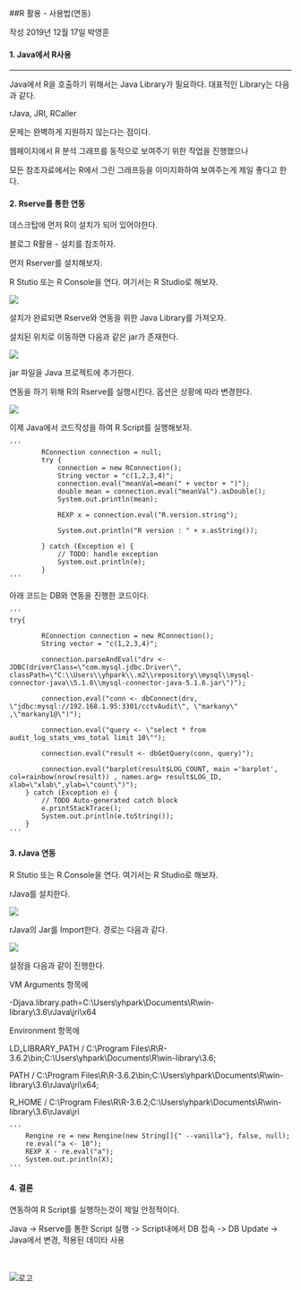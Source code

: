 ##R 활용 - 사용법(연동)

작성 2019년 12월 17일 박영훈

#### 1. Java에서 R사용
------------------

Java에서 R을 호출하기 위해서는 Java Library가 필요하다. 대표적인 Library는 다음과 같다.

rJava, JRI, RCaller

문제는 완벽하게 지원하지 않는다는 점이다.

웹페이지에서 R 분석 그래프를 동적으로 보여주기 위한 작업을 진행했으나

모든 참조자료에서는 R에서 그린 그래프등을 이미지화하여 보여주는게 제일 좋다고 한다.


#### 2. Rserve를 통한 연동

데스크탑에 먼저 R이 설치가 되어 있어야한다.

블로그 R활용 - 설치를 참조하자.

먼저 Rserver를 설치해보자.

R Stutio 또는 R Console을 연다. 여기서는 R Studio로 해보자.

<img src="https://github.com/macontents/macontents.github.io/blob/master/images/2019-12-17-R-6-2-1.png?raw=true">

설치가 완료되면 Rserve와 연동을 위한 Java Library를 가져오자.

설치된 위치로 이동하면 다음과 같은 jar가 존재한다.

<img src="https://github.com/macontents/macontents.github.io/blob/master/images/2019-12-17-R-6-2-2.png?raw=true">

jar 파일을 Java 프로젝트에 추가한다.

연동을 하기 위해 R의 Rserve를 실행시킨다. 옵션은 상황에 따라 변경한다.

<img src="https://github.com/macontents/macontents.github.io/blob/master/images/2019-12-17-R-6-2-3.png?raw=true">

이제 Java에서 코드작성을 하여 R Script를 실행해보자.

	'''
			RConnection connection = null;
	        try {
	            connection = new RConnection();
			    String vector = "c(1,2,3,4)";
		        connection.eval("meanVal=mean(" + vector + ")");
		        double mean = connection.eval("meanVal").asDouble();
		        System.out.println(mean);

		        REXP x = connection.eval("R.version.string");

		        System.out.println("R version : " + x.asString());

	        } catch (Exception e) {
	            // TODO: handle exception
	            System.out.println(e);
	        }
	'''

아래 코드는 DB와 연동을 진행한 코드이다.

	'''
    try{

		    RConnection connection = new RConnection();
		    String vector = "c(1,2,3,4)";

	        connection.parseAndEval("drv <- JDBC(driverClass=\"com.mysql.jdbc.Driver\", classPath=\"C:\\Users\\yhpark\\.m2\\repository\\mysql\\mysql-connector-java\\5.1.6\\mysql-connector-java-5.1.6.jar\")");

	        connection.eval("conn <- dbConnect(drv, \"jdbc:mysql://192.168.1.95:3301/cctvAudit\", \"markany\" ,\"markany1@\")");

	        connection.eval("query <- \"select * from audit_log_stats_vms_total limit 10\"");

	        connection.eval("result <- dbGetQuery(conn, query)");

	        connection.eval("barplot(result$LOG_COUNT, main ='barplot', col=rainbow(nrow(result)) , names.arg= result$LOG_ID, xlab=\"xlab\",ylab=\"count\")");
		} catch (Exception e) {
			// TODO Auto-generated catch block
			e.printStackTrace();
			System.out.println(e.toString());
		} 
    '''

#### 3. rJava 연동

R Stutio 또는 R Console을 연다. 여기서는 R Studio로 해보자.

rJava를 설치한다.

<img src="https://github.com/macontents/macontents.github.io/blob/master/images/2019-12-17-R-6-3-1.png?raw=true">

rJava의 Jar를 Import한다. 경로는 다음과 같다.

<img src="https://github.com/macontents/macontents.github.io/blob/master/images/2019-12-17-R-6-3-2.png?raw=true">

설정을 다음과 같이 진행한다.

VM Arguments 항목에

-Djava.library.path=C:\Users\yhpark\Documents\R\win-library\3.6\rJava\jri\x64

Environment 항목에

LD_LIBRARY_PATH / C:\Program Files\R\R-3.6.2\bin;C:\Users\yhpark\Documents\R\win-library\3.6;

PATH / C:\Program Files\R\R-3.6.2\bin;C:\Users\yhpark\Documents\R\win-library\3.6\rJava\jri\x64;

R_HOME / C:\Program Files\R\R-3.6.2;C:\Users\yhpark\Documents\R\win-library\3.6\rJava\jri

	'''
    	Rengine re = new Rengine(new String[]{" --vanilla"}, false, null);
        re.eval("a <- 10");
        REXP X - re.eval("a");
        System.out.println(X);
    '''

#### 4. 결론

연동하여 R Script를 실행하는것이 제일 안정적이다.

Java -> Rserve를 통한 Script 실행 -> Script내에서 DB 접속 -> DB Update -> Java에서 변경, 적용된 데이타 사용

<br><br>
![로고](https://macontents.github.io/images/markany.png)
